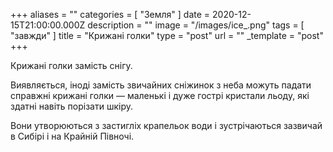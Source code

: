 +++
aliases = ""
categories = [ "Земля" ]
date = 2020-12-15T21:00:00.000Z
description = ""
image = "/images/ice_.png"
tags = [ "завжди" ]
title = "Крижані голки"
type = "post"
url = ""
_template = "post"
+++

Крижані голки замість снігу.  
  
Виявляється, іноді замість звичайних сніжинок з неба можуть падати справжні крижані голки — маленькі і дуже гострі кристали льоду, які здатні навіть порізати шкіру.  
  
Вони утворюються з застигліх крапельок води і зустрічаються зазвичай в Сибірі і на Крайній Півночі.
